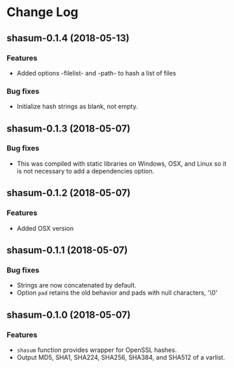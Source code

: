 Change Log
==========

## shasum-0.1.4 (2018-05-13)

### Features

- Added options -filelist- and -path- to hash a list of files

### Bug fixes

- Initialize hash strings as blank, not empty.

## shasum-0.1.3 (2018-05-07)

### Bug fixes

- This was compiled with static libraries on Windows, OSX, and Linux so
  it is not necessary to add a dependencies option.

## shasum-0.1.2 (2018-05-07)

### Features

- Added OSX version

## shasum-0.1.1 (2018-05-07)

### Bug fixes

- Strings are now concatenated by default.
- Option `pad` retains the old behavior and pads with null characters, '\0'

## shasum-0.1.0 (2018-05-07)

### Features

- `shasum` function provides wrapper for OpenSSL hashes.
- Output MD5, SHA1, SHA224, SHA256, SHA384, and SHA512 of a varlist.

